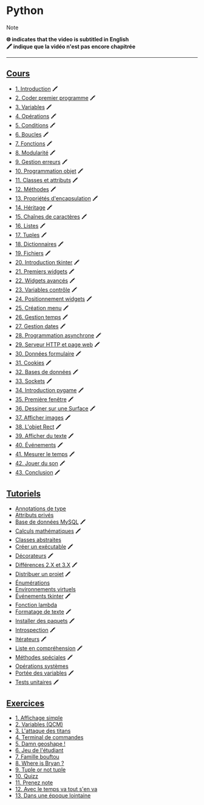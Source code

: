 # Python

> [!NOTE]
> **🌐 indicates that the video is subtitled in English**<br>
> **🖍 indique que la vidéo n'est pas encore chapitrée**

---

## [Cours](https://www.youtube.com/playlist?list=PLrSOXFDHBtfHg8fWBd7sKPxEmahwyVBkC)

+ [1. Introduction](https://www.youtube.com/watch?v=HWxBtxPBCAc) 🖍
+ [2. Coder premier programme](https://www.youtube.com/watch?v=S1SDhbJwfdk) 🖍
+ [3. Variables](https://www.youtube.com/watch?v=nbecRjzVzNg) 🖍
+ [4. Opérations](https://www.youtube.com/watch?v=w-r8SpjhmPQ) 🖍
+ [5. Conditions](https://www.youtube.com/watch?v=T_AsJ0nIeh0) 🖍
+ [6. Boucles](https://www.youtube.com/watch?v=excGUISppC4) 🖍
+ [7. Fonctions](https://www.youtube.com/watch?v=7aOeZ0cYc_Y) 🖍
+ [8. Modularité](https://www.youtube.com/watch?v=A2aD4eQP0qU) 🖍
+ [9. Gestion erreurs](https://www.youtube.com/watch?v=1IqnpaQy8LM) 🖍
+ [10. Programmation objet](https://www.youtube.com/watch?v=s2pnrMKpEp0) 🖍
+ [11. Classes et attributs](https://www.youtube.com/watch?v=91dPooHyNIo) 🖍
+ [12. Méthodes](https://www.youtube.com/watch?v=B-OlnwpVBN4) 🖍
+ [13. Propriétés d'encapsulation](https://www.youtube.com/watch?v=Fs6XsN6masA) 🖍
+ [14. Héritage](https://www.youtube.com/watch?v=jS-S0hbUoQo) 🖍
+ [15. Chaînes de caractères](https://www.youtube.com/watch?v=9oibVKWzXOM) 🖍
+ [16. Listes](https://www.youtube.com/watch?v=AFRdL2hge0o) 🖍
+ [17. Tuples](https://www.youtube.com/watch?v=n54Q-IccZEs) 🖍
+ [18. Dictionnaires](https://www.youtube.com/watch?v=BYDJRsE-N5Y) 🖍
+ [19. Fichiers](https://www.youtube.com/watch?v=gVOYPwjd_8c) 🖍
+ [20. Introduction tkinter](https://www.youtube.com/watch?v=H0BFsl2_St4) 🖍
+ [21. Premiers widgets](https://www.youtube.com/watch?v=JdSqSKrPhSw) 🖍
+ [22. Widgets avancés](https://www.youtube.com/watch?v=hfWE9dT6fgU) 🖍
+ [23. Variables contrôle](https://www.youtube.com/watch?v=lUDF9bureH4) 🖍
+ [24. Positionnement widgets](https://www.youtube.com/watch?v=YGeRTVaBPoc) 🖍
+ [25. Création menu](https://www.youtube.com/watch?v=jGnGnro2vsk) 🖍
+ [26. Gestion temps](https://www.youtube.com/watch?v=C0LmHQkJUs4) 🖍
+ [27. Gestion dates](https://www.youtube.com/watch?v=SXgyLoGA_mY) 🖍
+ [28. Programmation asynchrone](https://www.youtube.com/watch?v=vdjZvxAI5d4) 🖍
+ [29. Serveur HTTP et page web](https://www.youtube.com/watch?v=5PZ03AO-bmA) 🖍
+ [30. Données formulaire](https://www.youtube.com/watch?v=FBW4HTd8ilA) 🖍
+ [31. Cookies](https://www.youtube.com/watch?v=NL5AwnU3akE) 🖍
+ [32. Bases de données](https://www.youtube.com/watch?v=K0zF1GiPrxY) 🖍
+ [33. Sockets](https://www.youtube.com/watch?v=5FqzL9LJkXA) 🖍
+ [34. Introduction pygame](https://www.youtube.com/watch?v=gx4yVcJqBaI) 🖍
+ [35. Première fenêtre](https://www.youtube.com/watch?v=LrcMOeUN1qI) 🖍
+ [36. Dessiner sur une Surface](https://www.youtube.com/watch?v=Bj-SWrrUtS0) 🖍
+ [37. Afficher images](https://www.youtube.com/watch?v=55gDorNewiQ) 🖍
+ [38. L'objet Rect](https://www.youtube.com/watch?v=fHL12YbCY-k) 🖍
+ [39. Afficher du texte](https://www.youtube.com/watch?v=TNiKkU-VJzc) 🖍
+ [40. Événements](https://www.youtube.com/watch?v=Vic8v4MtBNM) 🖍
+ [41. Mesurer le temps](https://www.youtube.com/watch?v=04Unwn9stCM) 🖍
+ [42. Jouer du son](https://www.youtube.com/watch?v=qq8W5tMYb4w) 🖍
+ [43. Conclusion](https://www.youtube.com/watch?v=Miw3Y131nsw) 🖍

## [Tutoriels](https://www.youtube.com/playlist?list=PLrSOXFDHBtfFMB2Qeuej6efzZRvjRdXo8)

+ [Annotations de type](https://www.youtube.com/watch?v=a5HGF_ELI1E)
+ [Attributs privés](https://www.youtube.com/watch?v=Or0D_NUsdmg)
+ [Base de données MySQL](https://www.youtube.com/watch?v=2R-BveCE-so) 🖍
+ [Calculs mathématiques](https://www.youtube.com/watch?v=uwLhuFd7ruA) 🖍
+ [Classes abstraites](https://www.youtube.com/watch?v=zY4WnyEV_Ao)
+ [Créer un exécutable](https://www.youtube.com/watch?v=Jji2ik_AQOg) 🖍
+ [Décorateurs](https://www.youtube.com/watch?v=LiBsVCXAgXI) 🖍
+ [Différences 2.X et 3.X](https://www.youtube.com/watch?v=LU7FSqzVrdc) 🖍
+ [Distribuer un projet](https://www.youtube.com/watch?v=9Sy3AXavfJg) 🖍
+ [Énumérations](https://www.youtube.com/watch?v=HJI5ETooMso)
+ [Environnements virtuels](https://www.youtube.com/watch?v=zW0yI3m7Ydg)
+ [Événements tkinter](https://www.youtube.com/watch?v=yZp6958SkVI) 🖍
+ [Fonction lambda](https://www.youtube.com/watch?v=uWZfob-a1jY)
+ [Formatage de texte](https://www.youtube.com/watch?v=4ApZ80RegNI) 🖍
+ [Installer des paquets](https://www.youtube.com/watch?v=MxvLhp9xJo4) 🖍
+ [Introspection](https://www.youtube.com/watch?v=JKrpRtHBZRk) 🖍
+ [Itérateurs](https://www.youtube.com/watch?v=H9FIOc-bIHU) 🖍
+ [Liste en compréhension](https://www.youtube.com/watch?v=Vf9Wwa1CGgk) 🖍
+ [Méthodes spéciales](https://www.youtube.com/watch?v=XxUasK8f-s0) 🖍
+ [Opérations systèmes](https://www.youtube.com/watch?v=Zx3J6lzfbOI)
+ [Portée des variables](https://www.youtube.com/watch?v=50HJA4KpPqU) 🖍
+ [Tests unitaires](https://www.youtube.com/watch?v=apgReCCAQr4) 🖍

## [Exercices](https://www.youtube.com/playlist?list=PLrSOXFDHBtfEiSgOG1FM4oq-yS24iV4s1)

+ [1. Affichage simple](https://www.youtube.com/watch?v=HVN4qv6Dxdk)
+ [2. Variables (QCM)](https://www.youtube.com/watch?v=7o3y47LYFvE)
+ [3. L'attaque des titans](https://www.youtube.com/watch?v=2VhWLJ_TQ0U)
+ [4. Terminal de commandes](https://www.youtube.com/watch?v=-3v4_AoCeKM)
+ [5. Damn geoshape !](https://www.youtube.com/watch?v=mJwjyE5HSEA)
+ [6. Jeu de l'étudiant](https://www.youtube.com/watch?v=mvWBlzDPcjQ)
+ [7. Famille bouftou](https://www.youtube.com/watch?v=gUXFoGzCzLE)
+ [8. Where is Bryan ?](https://www.youtube.com/watch?v=gmQp9F1oMIE)
+ [9. Tuple or not tuple](https://www.youtube.com/watch?v=FWTezV5QjNk)
+ [10. Quizz](https://www.youtube.com/watch?v=ulSPoAM7DCc)
+ [11. Prenez note](https://www.youtube.com/watch?v=W1gKlpXE2hs)
+ [12. Avec le temps va tout s'en va](https://www.youtube.com/watch?v=er4eJLmY2CU)
+ [13. Dans une époque lointaine](https://www.youtube.com/watch?v=bvj4pgIHQlc)
